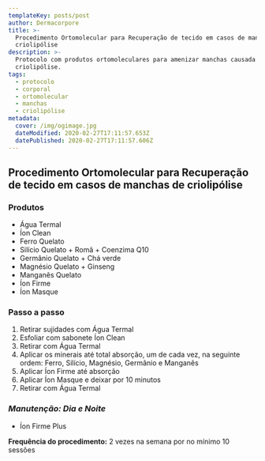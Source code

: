 ```yaml
---
templateKey: posts/post
author: Dermacorpore
title: >-
  Procedimento Ortomolecular para Recuperação de tecido em casos de manchas de
  criolipólise
description: >-
  Protocolo com produtos ortomoleculares para amenizar manchas causada pela
  criolipólise.
tags:
  - protocolo
  - corporal
  - ortomolecular
  - manchas
  - criolipólise
metadata:
  cover: /img/ogimage.jpg
  dateModified: 2020-02-27T17:11:57.653Z
  datePublished: 2020-02-27T17:11:57.606Z
---
```


## **Procedimento Ortomolecular para Recuperação de tecido em casos de manchas de criolipólise**

### **Produtos**

- Água Termal
- Íon Clean
- Ferro Quelato
- Silício Quelato + Romã + Coenzima Q10
- Germânio Quelato + Chá verde
- Magnésio Quelato + Ginseng
- Manganês Quelato
- Íon Firme
- Íon Masque

### **Passo a passo**

1. Retirar sujidades com Água Termal
2. Esfoliar com sabonete Íon Clean
3. Retirar com Água Termal
4. Aplicar os minerais até total absorção, um de cada vez, na seguinte ordem: Ferro, Silício, Magnésio, Germânio e Manganês
5. Aplicar Íon Firme até absorção
6. Aplicar Íon Masque e deixar por 10 minutos
7. Retirar com Água Termal

### *Manutenção: Dia e Noite*

- Íon Firme Plus

**Frequência do procedimento:** 2 vezes na semana por no mínimo 10 sessões
